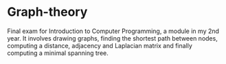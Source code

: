 # Graph-theory
Final exam for Introduction to Computer Programming, a module in my 2nd year. It involves drawing graphs, finding the shortest path between nodes, computing a distance, adjacency and Laplacian matrix and finally computing a minimal spanning tree.
